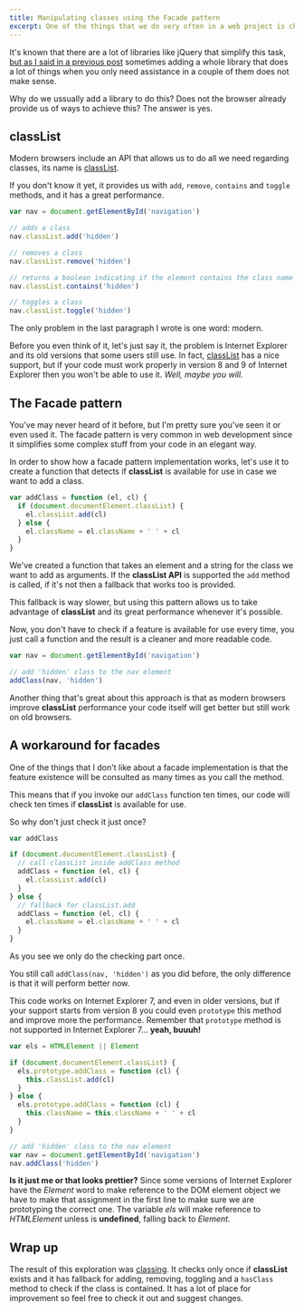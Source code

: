 ```yaml
---
title: Manipulating classes using the Facade pattern
excerpt: One of the things that we do very often in a web project is change the class attribute on HTML elements. There are millons of ways of doing this. Here is the one I developed using the Facade pattern as a start point.
---
```


It's known that there are a lot of libraries like jQuery that simplify this task, [but as I said in a previous post](/2014/05/stop-the-jquery-abuse) sometimes adding a whole library that does a lot of things when you only need assistance in a couple of them does not make sense.

Why do we ussually add a library to do this? Does not the browser already provide us of ways to achieve this? The answer is yes.

## classList

Modern browsers include an API that allows us to do all we need regarding classes, its name is [classList](https://developer.mozilla.org/en-US/docs/Web/API/Element.classList).

If you don't know it yet, it provides us with `add`, `remove`, `contains` and `toggle` methods, and it has a great performance.

```js
var nav = document.getElementById('navigation')

// adds a class
nav.classList.add('hidden')

// removes a class
nav.classList.remove('hidden')

// returns a boolean indicating if the element contains the class name
nav.classList.contains('hidden')

// toggles a class
nav.classList.toggle('hidden')
```

The only problem in the last paragraph I wrote is one word: modern.

Before you even think of it, let's just say it, the problem is Internet Explorer and its old versions that some users still use. In fact, [classList](http://caniuse.com/classlist) has a nice support, but if your code must work properly in version 8 and 9 of Internet Explorer then you won't be able to use it. _Well, maybe you will._

## The Facade pattern

You've may never heard of it before, but I'm pretty sure you've seen it or even used it. The facade pattern is very common in web development since it simplifies some complex stuff from your code in an elegant way.

In order to show how a facade pattern implementation works, let's use it to create a function that detects if **classList** is available for use in case we want to add a class.

```js
var addClass = function (el, cl) {
  if (document.documentElement.classList) {
    el.classList.add(cl)
  } else {
    el.className = el.className + ' ' + cl
  }
}
```

We've created a function that takes an element and a string for the class we want to add as arguments. If the **classList API** is supported the `add` method is called, if it's not then a fallback that works too is provided.

This fallback is way slower, but using this pattern allows us to take advantage of **classList** and its great performance whenever it's possible.

Now, you don't have to check if a feature is available for use every time, you just call a function and the result is a cleaner and more readable code.

```js
var nav = document.getElementById('navigation')

// add 'hidden' class to the nav element
addClass(nav, 'hidden')
```

Another thing that's great about this approach is that as modern browsers improve **classList** performance your code itself will get better but still work on old browsers.

## A workaround for facades

One of the things that I don't like about a facade implementation is that the feature existence will be consulted as many times as you call the method.

This means that if you invoke our `addClass` function ten times, our code will check ten times if **classList** is available for use.

So why don't just check it just once?

```js
var addClass

if (document.documentElement.classList) {
  // call classList inside addClass method
  addClass = function (el, cl) {
    el.classList.add(cl)
  }
} else {
  // fallback for classList.add
  addClass = function (el, cl) {
    el.className = el.className + ' ' + cl
  }
}
```

As you see we only do the checking part once.

You still call `addClass(nav, 'hidden')` as you did before, the only difference is that it will perform better now.

This code works on Internet Explorer 7, and even in older versions, but if your support starts from version 8 you could even `prototype` this method and improve more the performance. Remember that `prototype` method is not supported in Internet Explorer 7... **yeah, buuuh!**

```js
var els = HTMLElement || Element

if (document.documentElement.classList) {
  els.prototype.addClass = function (cl) {
    this.classList.add(cl)
  }
} else {
  els.prototype.addClass = function (cl) {
    this.className = this.className + ' ' + cl
  }
}

// add 'hidden' class to the nav element
var nav = document.getElementById('navigation')
nav.addClass('hidden')
```

**Is it just me or that looks prettier?** Since some versions of Internet Explorer have the _Element_ word to make reference to the DOM element object we have to make that assignment in the first line to make sure we are prototyping the correct one. The variable _els_ will make reference to _HTMLElement_ unless is **undefined**, falling back to _Element_.

## Wrap up

The result of this exploration was [classing](https://github.com/jeremenichelli/classing). It checks only once if **classList** exists and it has fallback for adding, removing, toggling and a `hasClass` method to check if the class is contained. It has a lot of place for improvement so feel free to check it out and suggest changes.
